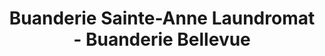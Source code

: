 ---
title: "Buanderie Sainte-Anne Laundromat - Buanderie Bellevue"
url: /sainte-anne-de-bellevue/buanderie-sainte-anne-laundromat-buanderie-bellevue/
shop: laundry
---